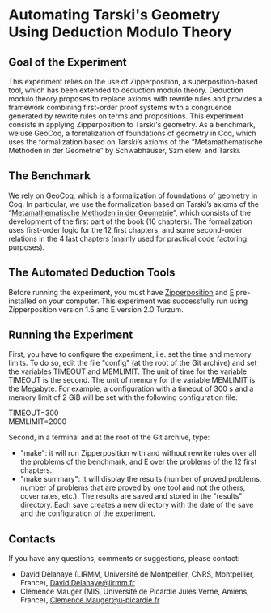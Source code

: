 # Automating Tarski's Geometry<br>Using Deduction Modulo Theory

## Goal of the Experiment

This experiment relies on the use of Zipperposition, a superposition-based tool, which has been extended to deduction modulo theory. Deduction modulo theory proposes to replace axioms with rewrite rules and provides a framework combining first-order proof systems with a congruence generated by rewrite rules on terms and propositions. This experiment consists in applying Zipperposition to Tarski's geometry. As a benchmark, we use GeoCoq, a formalization of foundations of geometry in Coq, which uses the formalization based on Tarski’s axioms of the “Metamathematische Methoden in der Geometrie” by Schwabhäuser, Szmielew, and Tarski.

## The Benchmark

We rely on [GeoCoq](https://geocoq.github.io/GeoCoq/), which is a formalization of foundations of geometry in Coq. In particular, we use the formalization based on Tarski’s axioms of the “[Metamathematische Methoden in der Geometrie](https://www.amazon.fr/Metamathematische-Methoden-Geometrie-Metamathematical-university/dp/4871877078)”, which consists of the development of the first part of the book (16 chapters). The formalization uses first-order logic for the 12 first chapters, and some second-order relations in the 4 last chapters (mainly used for practical code factoring purposes).

## The Automated Deduction Tools

Before running the experiment, you must have [Zipperposition](https://github.com/sneeuwballen/zipperposition/) and [E](http://www.eprover.org/) pre-installed on your computer. This experiment was successfully run using Zipperposition version 1.5 and E version 2.0 Turzum.

## Running the Experiment

First, you have to configure the experiment, i.e. set the time and memory limits. To do so, edit the file "config" (at the root of the Git archive) and set the variables TIMEOUT and MEMLIMIT. The unit of time for the variable TIMEOUT is the second. The unit of memory for the variable MEMLIMIT is the Megabyte. For example, a configuration with a timeout of 300 s and a memory limit of 2 GiB will be set with the following configuration file:

TIMEOUT=300  
MEMLIMIT=2000

Second, in a terminal and at the root of the Git archive, type:

* "make": it will run Zipperposition with and without rewrite rules over all the problems of the benchmark, and E over the problems of the 12 first chapters.
* "make summary": it will display the results (number of proved problems, number of problems that are proved by one tool and not the others, cover rates, etc.). The results are saved and stored in the "results" directory. Each save creates a new directory with the date of the save and the configuration of the experiment.

## Contacts

If you have any questions, comments or suggestions, please contact:

* David Delahaye (LIRMM, Université de Montpellier, CNRS, Montpellier, France), [David.Delahaye@lirmm.fr](mailto:David.Delahaye@lirmm.fr)
* Clémence Mauger (MIS, Université de Picardie Jules Verne, Amiens, France), [Clemence.Mauger@u-picardie.fr](mailto:Clemence.Mauger@u-picardie.fr)